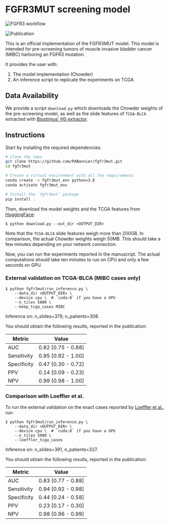 # FGFR3MUT screening model

![FGFR3 workflow](./assets/figure.png)

![Publication](https://www.nature.com/articles/s41467-024-55331-6)

This is an official implementation of the FGFR3MUT model. This model is intended for pre-screening tumors of muscle invasive bladder cancer (MIBC) harboring an FGFR3 mutation.

It provides the user with:

1. The model implementation (Chowder)
2. An inference script to replicate the experiments on TCGA

## Data Availability

We provide a script `download.py` which downloads the Chowder weights of the pre-screening model, as well as the slide features of `TCGA-BLCA` extracted with [Bioptimus' H0 extractor](https://github.com/bioptimus/releases/tree/main/models/h-optimus/v0?utm_source=owkin&utm_medium=referral&utm_campaign=h-bioptimus-o).

## Instructions

Start by installing the required dependencies:

```bash
# Clone the repo
git clone https://github.com/PABannier/fgfr3mut.git
cd fgfr3mut

# Create a virtual environment with all the requirements
conda create -n fgfr3mut_env python=3.8
conda activate fgfr3mut_env

# Install the `fgfr3mut` package
pip install .
```

Then, download the model weights and the TCGA features from [HuggingFace](https://huggingface.co/datasets/PABannier/fgfr3mut):

```shell
$ python download.py --out_dir <OUTPUT_DIR>
```

Note that the `TCGA-BLCA` slide features weigh more than 200GB. In comparison, the actual Chowder weights weigh 50MB.
This should take a few minutes depending on your network connection.

Now, you can run the experiments reported in the manuscript. The actual computations should take ten minutes to run on CPU and only a few seconds on GPU.

### External validation on TCGA-BLCA (MIBC cases only)

```shell
$ python fgfr3mut/run_inference.py \
    --data_dir <OUTPUT_DIR> \
    --device cpu \  # `cuda:0` if you have a GPU
    --n_tiles 5000 \
    --keep_tcga_cases MIBC
```

Inference on: n_slides=379, n_patients=308.

You should obtain the following results, reported in the publication:

| Metric      | Value              |
| ----------- | -------------------|
| AUC         | 0.82 [0.75 - 0.88] |
| Sensitivity | 0.95 [0.92 - 1.00] |
| Specificity | 0.47 [0.30 - 0.72] |
| PPV         | 0.14 [0.09 - 0.23] |
| NPV         | 0.99 [0.98 - 1.00] |

### Comparison with Loeffler et al.

To run the external validation on the exact cases reported by [Loeffler et al.](<https://eu-focus.europeanurology.com/article/S2405-4569(21)00113-9/fulltext>), run:

```shell
$ python fgfr3mut/run_inference.py \
    --data_dir <OUTPUT_DIR> \
    --device cpu \  # `cuda:0` if you have a GPU
    --n_tiles 5000 \
    --loeffler_tcga_cases
```

Inference on: n_slides=391, n_patients=327.

You should obtain the following results, reported in the publication:

| Metric      | Value              |
| ----------- | ------------------ |
| AUC         | 0.83 [0.77 - 0.88] |
| Sensitivity | 0.94 [0.92 - 0.98] |
| Specificity | 0.44 [0.24 - 0.58] |
| PPV         | 0.23 [0.17 - 0.30] |
| NPV         | 0.98 [0.96 - 0.99] |

